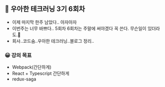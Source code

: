 ## 🚀 우아한 테크러닝 3기 6회차
- 이제 마지막 한주 남았다.. 아자아자
- 이번주는 너무 바쁘다.. 5회차 6회차는 주말에 써야겠다 꼭 쓴다. 무슨일이 있더라도.😤
- 회사..코드숨..우아한 테크러닝..블로그 정리..
### 😀 강의 목표
- Webpack(간단하게)
- React + Typescript 간단하게
- redux-saga